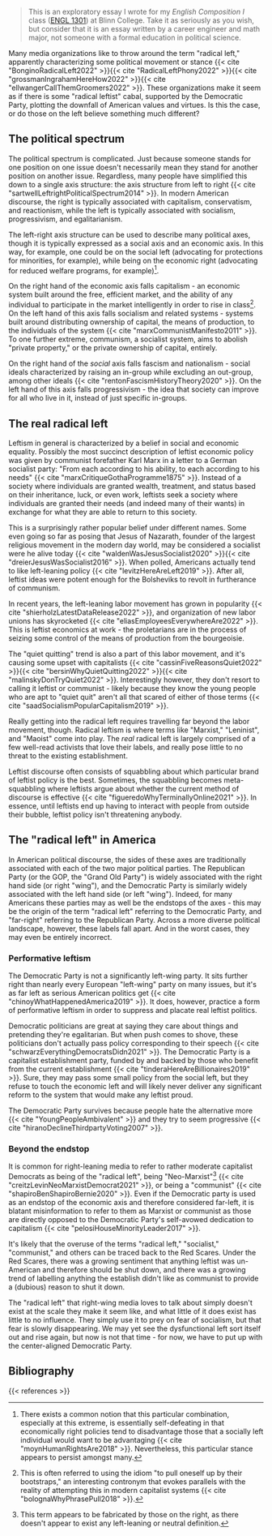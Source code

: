 > This is an exploratory essay I wrote for my _English Composition I_ class ([ENGL 1301](http://catalog.blinn.edu/preview_course.php?catoid=15&coid=18725)) at Blinn College. Take it as seriously as you wish, but consider that it is an essay written by a career engineer and math major, not someone with a formal education in political science.

Many media organizations like to throw around the term "radical left," apparently characterizing some political movement or stance {{< cite "BonginoRadicalLeft2022" >}}{{< cite "RadicalLeftPhony2022" >}}{{< cite "grossmanIngrahamHereHow2022" >}}{{< cite "ellwangerCallThemGroomers2022" >}}. These organizations make it seem as if there is some "radical leftist" cabal, supported by the Democratic Party, plotting the downfall of American values and virtues. Is this the case, or do those on the left believe something much different?

## The political spectrum

The political spectrum is complicated. Just because someone stands for one position on one issue doesn't necessarily mean they stand for another position on another issue. Regardless, many people have simplified this down to a single axis structure: the axis structure from left to right {{< cite "sartwellLeftrightPoliticalSpectrum2014" >}}. In modern American discourse, the right is typically associated with capitalism, conservatism, and reactionism, while the left is typically associated with socialism, progressivism, and egalitarianism.

The left-right axis structure can be used to describe many political axes, though it is typically expressed as a social axis and an economic axis. In this way, for example, one could be on the social left (advocating for protections for minorities, for example), while being on the economic right (advocating for reduced welfare programs, for example)[^1].

[^1]: There exists a common notion that this particular combination, especially at this extreme, is essentially self-defeating in that economically right policies tend to disadvantage those that a socially left individual would want to be advantaging {{< cite "moynHumanRightsAre2018" >}}. Nevertheless, this particular stance appears to persist amongst many.

On the right hand of the economic axis falls capitalism - an economic system built around the free, efficient market, and the ability of any individual to participate in the market intelligently in order to rise in class[^2]. On the left hand of this axis falls socialism and related systems - systems built around distributing ownership of capital, the means of production, to the individuals of the system {{< cite "marxCommunistManifesto2011" >}}. To one further extreme, communism, a socialist system, aims to abolish "private property," or the private ownership of capital, entirely.

[^2]: This is often referred to using the idiom "to pull oneself up by their bootstraps," an interesting contronym that evokes parallels with the reality of attempting this in modern capitalist systems {{< cite "bolognaWhyPhrasePull2018" >}}.

On the right hand of the _social_ axis falls fascism and nationalism - social ideals characterized by raising an in-group while excluding an out-group, among other ideals {{< cite "rentonFascismHistoryTheory2020" >}}. On the left hand of this axis falls progressivism - the idea that society can improve for all who live in it, instead of just specific in-groups.

## The real radical left

Leftism in general is characterized by a belief in social and economic equality. Possibly the most succinct description of leftist economic policy was given by communist forefather Karl Marx in a letter to a German socialist party: "From each according to his ability, to each according to his needs" {{< cite "marxCritiqueGothaProgramme1875" >}}. Instead of a society where individuals are granted wealth, treatment, and status based on their inheritance, luck, or even work, leftists seek a society where individuals are granted their needs (and indeed many of their wants) in exchange for what they are able to return to this society.

This is a surprisingly rather popular belief under different names. Some even going so far as posing that Jesus of Nazarath, founder of the largest religious movement in the modern day world, may be considered a socialist were he alive today {{< cite "waldenWasJesusSocialist2020" >}}{{< cite "dreierJesusWasSocialist2016" >}}. When polled, Americans actually tend to like left-leaning policy {{< cite "levitzHereAreLeft2019" >}}. After all, leftist ideas were potent enough for the Bolsheviks to revolt in furtherance of communism.

In recent years, the left-leaning labor movement has grown in popularity {{< cite "shierholzLatestDataRelease2022" >}}, and organization of new labor unions has skyrocketed {{< cite "eliasEmployeesEverywhereAre2022" >}}. This is leftist economics at work - the proletarians are in the process of seizing some control of the means of production from the bourgeoisie.

The "quiet quitting" trend is also a part of this labor movement, and it's causing some upset with capitalists {{< cite "cassinFiveReasonsQuiet2022" >}}{{< cite "bersinWhyQuietQuitting2022" >}}{{< cite "malinskyDonTryQuiet2022" >}}. Interestingly however, they don't resort to calling it leftist or communist - likely because they know the young people who are apt to "quiet quit" aren't all that scared of either of those terms {{< cite "saadSocialismPopularCapitalism2019" >}}.

Really getting into the radical left requires travelling far beyond the labor movement, though. Radical leftism is where terms like "Marxist," "Leninist", and "Maoist" come into play. The _real_ radical left is largely comprised of a few well-read activists that love their labels, and really pose little to no threat to the existing establishment.

Leftist discourse often consists of squabbling about which particular brand of leftist policy is the best. Sometimes, the squabbling becomes meta-squabbling where leftists argue about whether the current method of discourse is effective {{< cite "figueredoWhyTerminallyOnline2021" >}}. In essence, until leftists end up having to interact with people from outside their bubble, leftist policy isn't threatening anybody.

## The "radical left" in America

In American political discourse, the sides of these axes are traditionally associated with each of the two major political parties. The Republican Party (or the GOP, the "Grand Old Party") is widely associated with the right hand side (or right "wing"), and the Democratic Party is similarly widely associated with the left hand side (or left "wing"). Indeed, for many Americans these parties may as well be the endstops of the axes - this may be the origin of the term "radical left" referring to the Democratic Party, and "far-right" referring to the Republican Party. Across a more diverse political landscape, however, these labels fall apart. And in the worst cases, they may even be entirely incorrect.

### Performative leftism

The Democratic Party is not a significantly left-wing party. It sits further right than nearly every European "left-wing" party on many issues, but it's as far left as serious American politics get {{< cite "chinoyWhatHappenedAmerica2019" >}}. It does, however, practice a form of performative leftism in order to suppress and placate real leftist politics.

Democratic politicians are great at saying they care about things and pretending they're egalitarian. But when push comes to shove, these politicians don't actually pass policy corresponding to their speech {{< cite "schwarzEverythingDemocratsDidn2021" >}}. The Democratic Party is a capitalist establishment party, funded by and backed by those who benefit from the current establishment {{< cite "tinderaHereAreBillionaires2019" >}}. Sure, they may pass some small policy from the social left, but they refuse to touch the economic left and will likely never deliver any significant reform to the system that would make any leftist proud.

The Democratic Party survives because people hate the alternative more {{< cite "YoungPeopleAmbivalent" >}} and they try to seem progressive {{< cite "hiranoDeclineThirdpartyVoting2007" >}}.

### Beyond the endstop

It is common for right-leaning media to refer to rather moderate capitalist Democrats as being of the "radical left", being "Neo-Marxist"[^3] {{< cite "creitzLevinNeoMarxistDemocrat2021" >}}, or being a "communist" {{< cite "shapiroBenShapiroBernie2020" >}}. Even if the Democratic party is used as an endstop of the economic axis and therefore considered far-left, it is blatant misinformation to refer to them as Marxist or communist as those are directly opposed to the Democratic Party's self-avowed dedication to capitalism {{< cite "pelosiHouseMinorityLeader2017" >}}.

[^3]: This term appears to be fabricated by those on the right, as there doesn't appear to exist any left-leaning or neutral definition.

It's likely that the overuse of the terms "radical left," "socialist," "communist," and others can be traced back to the Red Scares. Under the Red Scares, there was a growing sentiment that anything leftist was un-American and therefore should be shut down, and there was a growing trend of labelling anything the establish didn't like as communist to provide a (dubious) reason to shut it down.

The "radical left" that right-wing media loves to talk about simply doesn't exist at the scale they make it seem like, and what little of it does exist has little to no influence. They simply use it to prey on fear of socialism, but that fear is slowly disappearing. We may yet see the dysfunctional left sort itself out and rise again, but now is not that time - for now, we have to put up with the center-aligned Democratic Party.

## Bibliography

{{< references >}}
